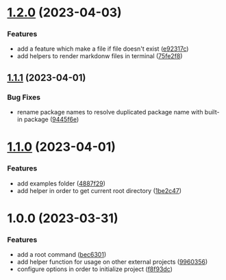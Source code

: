 # [1.2.0](https://github.com/mindulle/misc/compare/v1.1.1...v1.2.0) (2023-04-03)


### Features

* add a feature which make a file if file doesn't exist ([e92317c](https://github.com/mindulle/misc/commit/e92317cb2f0e177269d9d911f395d1698d572f52))
* add helpers to render markdonw files in terminal ([75fe2f8](https://github.com/mindulle/misc/commit/75fe2f836b404cec43655d4aaf347e11a23cfa90))

## [1.1.1](https://github.com/mindulle/misc/compare/v1.1.0...v1.1.1) (2023-04-01)


### Bug Fixes

* rename package names to resolve duplicated package name with built-in package ([9445f6e](https://github.com/mindulle/misc/commit/9445f6ebb763d0851c10ecd86b0c4f7cff421f76))

# [1.1.0](https://github.com/mindulle/misc/compare/v1.0.1...v1.1.0) (2023-04-01)


### Features

* add examples folder ([4887f29](https://github.com/mindulle/misc/commit/4887f29c0045b7c9f3ae3baedac1773313527e25))
* add helper in order to get current root directory ([1be2c47](https://github.com/mindulle/misc/commit/1be2c475eeb8668f1f9c3ddcbf9054cf79294f25))

# 1.0.0 (2023-03-31)


### Features

* add a root command ([bec6301](https://github.com/mindulle/misc/commit/bec63019c8962566a4820e698a32e51357058868))
* add helper function for usage on other external projects ([9960356](https://github.com/mindulle/misc/commit/996035635e1b55bf2f979f374f2ebbd86ceb24c8))
* configure options in order to initialize project ([f8f93dc](https://github.com/mindulle/misc/commit/f8f93dc1c30aff47ef739432a3bed789c840ad3a))
